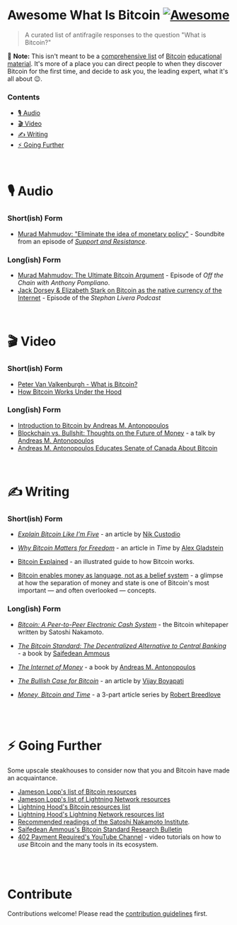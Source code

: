 # Awesome What Is Bitcoin [![Awesome](https://awesome.re/badge.svg)](https://awesome.re)

> A curated list of antifragile responses to the question &#34;What is Bitcoin?&#34;

📝 **Note:** This isn't meant to be a [comprehensive list](https://github.com/igorbarinov/awesome-bitcoin) of [Bitcoin](https://www.lopp.net/bitcoin-information.html) [educational](https://lightninghood.com/bitcoin-resources/) [material](https://nakamotoinstitute.org/). It's more of a place you can direct people to when they discover Bitcoin for the first time, and decide to ask you, the leading expert, what it's all about 😉.


### Contents

- [🎙 Audio](#🎙-Audio)
- [🎬 Video](#🎬-Video)
- [✍️ Writing](#✍️-Writing)
- [⚡️ Going Further](#⚡️-Going-Further)


<br/>

# 🎙 Audio

### Short(ish) Form

- [Murad Mahmudov: "Eliminate the idea of monetary policy"](https://www.youtube.com/watch?v=c8eh7LayhqQ&list=WL&t=4270s) - Soundbite from an episode of _[Support and Resistance](https://www.youtube.com/channel/UCNWgHZl_rDrcjcVNu5my-IQ/featured)_.

### Long(ish) Form

- [Murad Mahmudov: The Ultimate Bitcoin Argument](https://www.youtube.com/watch?v=UMK_A0mF8PQ) - Episode of _Off the Chain with Anthony Pompliano_.
- [Jack Dorsey & Elizabeth Stark on Bitcoin as the native currency of the Internet](https://stephanlivera.com/episode/52) - Episode of the _Stephan Livera Podcast_


<br/>

# 🎬 Video

### Short(ish) Form

- [Peter Van Valkenburgh - What is Bitcoin?](https://youtu.be/ZFc0Um6WUU4?t=776)
- [How Bitcoin Works Under the Hood](https://www.youtube.com/watch?v=Lx9zgZCMqXE)

### Long(ish) Form

- [Introduction to Bitcoin by Andreas M. Antonopoulos](https://www.youtube.com/watch?v=l1si5ZWLgy0)
- [Blockchain vs. Bullshit: Thoughts on the Future of Money](https://www.youtube.com/watch?v=SMEOKDVXlUo) - a talk by [Andreas M. Antonopoulos](https://twitter.com/aantonop)
- [Andreas M. Antonopoulos Educates Senate of Canada About Bitcoin](https://www.youtube.com/watch?v=xUNGFZDO8mM)


<br/>

# ✍️ Writing

### Short(ish) Form

- [_Explain Bitcoin Like I’m Five_](https://medium.freecodecamp.org/explain-bitcoin-like-im-five-73b4257ac833) - an article by [Nik Custodio](https://twitter.com/nik5ter)

- [_Why Bitcoin Matters for Freedom_](http://time.com/5486673/bitcoin-venezuela-authoritarian/) - an article in _Time_ by [Alex Gladstein](https://twitter.com/gladstein)

- [Bitcoin Explained](https://www.upfolio.com/ultimate-bitcoin-guide) - an illustrated guide to how Bitcoin works.
- [Bitcoin enables money as language, not as a belief system](https://twitter.com/cypher_poet/status/1128282488281997312) - a glimpse at how the separation of money and state is one of Bitcoin's most important &mdash; and often overlooked &mdash; concepts.

### Long(ish) Form

- [_Bitcoin: A Peer-to-Peer Electronic Cash System_](https://bitcoincore.org/bitcoin.pdf) - the Bitcoin whitepaper written by Satoshi Nakamoto.

- [_The Bitcoin Standard: The Decentralized Alternative to Central Banking_](https://www.google.com/search?kgmid=/g/11fjmh29sq&hl=en-US&kgs=adc62715e861f578&q=The+Bitcoin+Standard:+The+Decentralized+Alternative+to+Central+Banking&shndl=0&source=sh/x/kp&entrypoint=sh/x/kp) - a book by [Saifedean Ammous](https://twitter.com/saifedean)

- [_The Internet of Money_](https://www.amazon.com/Internet-Money-Andreas-M-Antonopoulos/dp/1537000454) - a book by [Andreas M. Antonopoulos](https://twitter.com/aantonop)

- [_The Bullish Case for Bitcoin_](https://medium.com/@vijayboyapati/the-bullish-case-for-bitcoin-6ecc8bdecc1) - an article by [Vijay Boyapati](https://twitter.com/real_vijay?lang=en)

- [_Money, Bitcoin and Time_](https://medium.com/@breedlove22/money-bitcoin-and-time-part-1-of-3-b4f6bb036c04) - a 3-part article series by [Robert Breedlove](https://twitter.com/Breedlove22)

<br/>
<br/>


# ⚡️ Going Further

Some upscale steakhouses to consider now that you and Bitcoin have made an acquaintance.

- [Jameson Lopp's list of Bitcoin resources](https://www.lopp.net/bitcoin-information.html)
- [Jameson Lopp's list of Lightning Network resources](https://www.lopp.net/lightning-information.html)
- [Lightning Hood's Bitcoin resources list](https://lightninghood.com/bitcoin-resources/)
- [Lightning Hood's Lightning Network resources list](https://lightninghood.com/lightning-resources/)
- [Recommended readings of the Satoshi Nakamoto Institute](https://nakamotoinstitute.org/literature/).
- [Saifedean Ammous's Bitcoin Standard Research Bulletin](https://thesaifhouse.wpcomstaging.com/subscribe-to-my-research-bulletin/)
- [402 Payment Required's YouTube Channel](https://www.youtube.com/channel/UC_62FowZPxGB6ysv4mcj20A) - video tutorials on how to _use_ Bitcoin and the many tools in its ecosystem.

<br/>
<br/>

# Contribute

Contributions welcome! Please read the [contribution guidelines](CONTRIBUTING.md) first.
